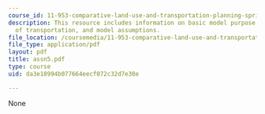 ```yaml
---
course_id: 11-953-comparative-land-use-and-transportation-planning-spring-2006
description: This resource includes information on basic model purpose, data, role
  of transportation, and model assumptions.
file_location: /coursemedia/11-953-comparative-land-use-and-transportation-planning-spring-2006/da3e18994b077664eecf072c32d7e30e_assn5.pdf
file_type: application/pdf
layout: pdf
title: assn5.pdf
type: course
uid: da3e18994b077664eecf072c32d7e30e

---
```

None